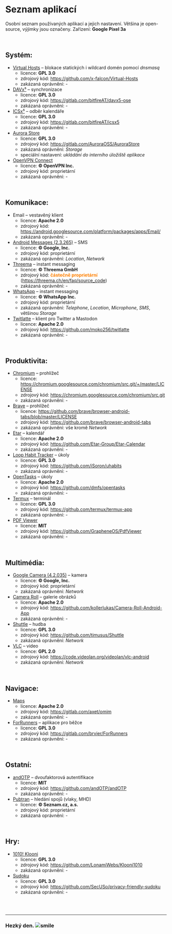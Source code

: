 # Seznam aplikací
Osobní seznam používaných aplikací a jejich nastavení. Většina je open-source, výjimky jsou označeny. Zařízení: **Google Pixel 3a**

<br>

## Systém:
- [Virtual Hosts](https://play.google.com/store/apps/details?id=com.github.xfalcon.vhosts&hl=cs) &ndash; blokace statických i wildcard domén pomocí *dnsmasq*
  - licence: **GPL 3.0**
  - zdrojový kód: https://github.com/x-falcon/Virtual-Hosts
  - zakázaná oprávnění: -
- [DAVx&#8309;](https://play.google.com/store/apps/details?id=at.bitfire.davdroid&hl=cs) &ndash; synchronizace
  - licence: **GPL 3.0**
  - zdrojový kód: https://gitlab.com/bitfireAT/davx5-ose
  - zakázaná oprávnění: -
- [ICSx&#8309;](https://play.google.com/store/apps/details?id=at.bitfire.icsdroid&hl=cs) &ndash; odběr kalendáře
  - licence: **GPL 3.0**
  - zdrojový kód: https://gitlab.com/bitfireAT/icsx5
  - zakázaná oprávnění: -
- [Aurora Store](https://gitlab.com/AuroraOSS/AuroraStore/-/releases)
  - licence: **GPL 3.0**
  - zdrojový kód: https://gitlab.com/AuroraOSS/AuroraStore
  - zakázaná oprávnění: *Storage*
  - speciální nastavení: *ukládání do interního úložiště aplikace*
- [OpenVPN Connect](https://play.google.com/store/apps/details?id=net.openvpn.openvpn&hl=cs)
  - licence: **&copy; OpenVPN Inc.**
  - zdrojový kód: <span class="red">proprietární</span>
  - zakázaná oprávnění: -

<br>

## Komunikace:
- Email &ndash; vestavěný klient
  - licence: **Apache 2.0**
  - zdrojový kód: https://android.googlesource.com/platform/packages/apps/Email/
  - zakázaná oprávnění: -
- [Android Messages (2.3.265)](https://play.google.com/store/apps/details?id=com.google.android.apps.messaging&hl=cs) &ndash; SMS
  - licence: **&copy; Google, Inc.**
  - zdrojový kód: <span class="red">proprietární</span>
  - zakázaná oprávnění: *Location*, *Network*
- [Threema](https://threema.ch/en/download) &ndash; instant messaging
  - licence: **&copy; Threema GmbH**
  - zdrojový kód: <span style="color: #ff8000">**částečně proprietární**</span> (https://threema.ch/en/faq/source_code)
  - zakázaná oprávnění: -
- [WhatsApp](https://play.google.com/store/apps/details?id=com.whatsapp&hl=cs) &ndash; instant messaging
  - licence: **&copy; WhatsApp Inc.**
  - zdrojový kód: <span class="red">proprietární</span>
  - zakázaná oprávnění: *Telephone*, *Location*, *Microphone*, *SMS*, většinou *Storage*
- [Twitlatte](https://play.google.com/store/apps/details?id=com.github.moko256.twitlatte&hl=cs) &ndash; klient pro Twitter a Mastodon
  - licence: **Apache 2.0**
  - zdrojový kód: https://github.com/moko256/twitlatte
  - zakázaná oprávnění: -

<br>

## Produktivita:
- [Chromium](https://chromium.googlesource.com/chromium/src/+/master/docs/android_build_instructions.md) &ndash; prohlížeč
  - licence: https://chromium.googlesource.com/chromium/src.git/+/master/LICENSE
  - zdrojový kód: https://chromium.googlesource.com/chromium/src.git
  - zakázaná oprávnění: -
- [Brave](https://play.google.com/store/apps/details?id=com.brave.browser&hl=cs) &ndash; prohlížeč
  - licence: https://github.com/brave/browser-android-tabs/blob/master/LICENSE
  - zdrojový kód: https://github.com/brave/browser-android-tabs
  - zakázaná oprávnění: vše kromě *Network*
- [Etar](https://play.google.com/store/apps/details?id=ws.xsoh.etar&hl=cs) &ndash; kalendář
  - licence: **Apache 2.0**
  - zdrojový kód: https://github.com/Etar-Group/Etar-Calendar
  - zakázaná oprávnění: -
- [Loop Habit Tracker](https://play.google.com/store/apps/details?id=org.isoron.uhabits&hl=cs) &ndash; úkoly
  - licence: **GPL 3.0**
  - zdrojový kód: https://github.com/iSoron/uhabits
  - zakázaná oprávnění: -
- [OpenTasks](https://play.google.com/store/apps/details?id=org.dmfs.tasks&hl=cs) &ndash; úkoly
  - licence: **Apache 2.0**
  - zdrojový kód: https://github.com/dmfs/opentasks
  - zakázaná oprávnění: -
- [Termux](https://play.google.com/store/apps/details?id=com.termux&hl=cs) &ndash; terminál
  - licence: **GPL 3.0**
  - zdrojový kód: https://github.com/termux/termux-app
  - zakázaná oprávnění: -
- [PDF Viewer](https://play.google.com/store/apps/details?id=org.grapheneos.pdfviewer&hl=cs)
  - licence: **MIT**
  - zdrojový kód: https://github.com/GrapheneOS/PdfViewer
  - zakázaná oprávnění: -

<br>

## Multimédia:
- [Google Camera (4.2.035)](https://play.google.com/store/apps/details?id=com.google.android.GoogleCamera&hl=cs) &ndash; kamera
  - licence: **&copy; Google, Inc.**
  - zdrojový kód: <span class="red">proprietární</span>
  - zakázaná oprávnění: *Network*
- [Camera Roll](https://play.google.com/store/apps/details?id=us.koller.cameraroll&hl=cs) &ndash; galerie obrázků
  - licence: **Apache 2.0**
  - zdrojový kód: https://github.com/kollerlukas/Camera-Roll-Android-App
  - zakázaná oprávnění: -
- [Shuttle](https://play.google.com/store/apps/details?id=another.music.player&hl=cs) &ndash; hudba
  - licence: **GPL 3.0**
  - zdrojový kód: https://github.com/timusus/Shuttle
  - zakázaná oprávnění: *Network*
- [VLC](https://www.videolan.org/vlc/download-android.html) &ndash; video
  - licence: **GPL 2.0**
  - zdrojový kód: https://code.videolan.org/videolan/vlc-android
  - zakázaná oprávnění: *Network*

<br>

## Navigace:
- [Maps](https://gitlab.com/axet/omim/-/releases)
  - licence: **Apache 2.0**
  - zdrojový kód: https://gitlab.com/axet/omim
  - zakázaná oprávnění: -
- [ForRunners](https://play.google.com/store/apps/details?id=net.khertan.forrunners&hl=cs) &ndash; aplikace pro běžce
  - licence: **GPL 3.0**
  - zdrojový kód: https://gitlab.com/brvier/ForRunners
  - zakázaná oprávnění: -

<br>

## Ostatní:
- [andOTP](https://play.google.com/store/apps/details?id=org.shadowice.flocke.andotp&hl=cs) &ndash; dvoufaktorová autentifikace
  - licence: **MIT**
  - zdrojový kód: https://github.com/andOTP/andOTP
  - zakázaná oprávnění: -
- [Pubtran](https://play.google.com/store/apps/details?id=cz.fhejl.pubtran&hl=cs) &ndash; hledání spojů (vlaky, MHD)
  - licence: **&copy; Seznam.cz, a.s.**
  - zdrojový kód: <span class="red">proprietární</span>
  - zakázaná oprávnění: -

<br>

## Hry:
- [1010! Klooni](https://lonami.dev/klooni/)
  - licence: **GPL 3.0**
  - zdrojový kód: https://github.com/LonamiWebs/Klooni1010
  - zakázaná oprávnění: -
- [Sudoku](https://play.google.com/store/apps/details?id=org.secuso.privacyfriendlysudoku&hl=cs)
  - licence: **GPL 3.0**
  - zdrojový kód: https://github.com/SecUSo/privacy-friendly-sudoku
  - zakázaná oprávnění: -

<br><br><hr>

<h3 class="nocol">Hezký den. <img class="smile" src="https://securityhandbook.cz/img/sm/smile.svg" alt="smile"></h3>
